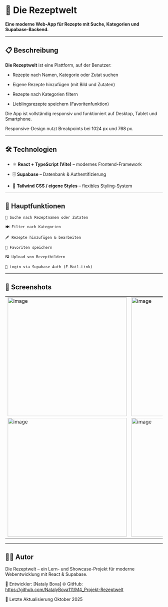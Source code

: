 # 🥗 Die Rezeptwelt

**Eine moderne Web-App für Rezepte mit Suche, Kategorien und Supabase-Backend.**  


---

## 📋 Beschreibung 

**Die Rezeptwelt** ist eine Plattform, auf der Benutzer:  

- Rezepte nach Namen, Kategorie oder Zutat suchen  
  
- Eigene Rezepte hinzufügen (mit Bild und Zutaten)  
 
- Rezepte nach Kategorien filtern  
  
- Lieblingsrezepte speichern (Favoritenfunktion)  
 

Die App ist vollständig responsiv und funktioniert auf Desktop, Tablet und Smartphone.  


 Responsive-Design nutzt Breakpoints bei 1024 px und 768 px.
   

---

## 🛠️ Technologien 

- ⚛️ **React + TypeScript (Vite)** – modernes Frontend-Framework  

- 🗄️ **Supabase** – Datenbank & Authentifizierung  
  
- 🎨 **Tailwind CSS / eigene Styles** – flexibles Styling-System  

---

## 🧩 Hauptfunktionen 

    🔎 Suche nach Rezeptnamen oder Zutaten 

    🍽️ Filter nach Kategorien 

    🖋️ Rezepte hinzufügen & bearbeiten 

    💾 Favoriten speichern 

    🖼️ Upload von Rezeptbildern 

    🔐 Login via Supabase Auth (E-Mail-Link) 
    
---

## 📸 Screenshots 

<table>
  <tr>
    <td>
      <img width="380" alt="image" src="https://github.com/user-attachments/assets/66d68fc8-501c-4282-9444-0050cd074e75" />
    </td>
    <td>
      <img width="380" alt="image" src="https://github.com/user-attachments/assets/05b0e340-d459-4c29-8826-c9efdeba0d35" />
    </td>
  </tr>
  <tr>
    <td>
      <img width="380" alt="image" src="https://github.com/user-attachments/assets/586c6afa-c4b4-4a45-8a09-4b713f09ad00" />
    </td>
    <td>
      <img width="380" alt="image" src="https://github.com/user-attachments/assets/bab22f6c-ded6-4f61-811c-410a09496be2" />
    </td>
  </tr>
</table>




---


## 👨‍💻 Autor 

Die Rezeptwelt – ein Lern- und Showcase-Projekt für moderne Webentwicklung mit React & Supabase.


👤 Entwickler: [Nataly Bova]
🌐 GitHub: https://github.com/NatalyBova111/M4_Projekt-Rezeptwelt

📅 Letzte Aktualisierung  Oktober 2025
